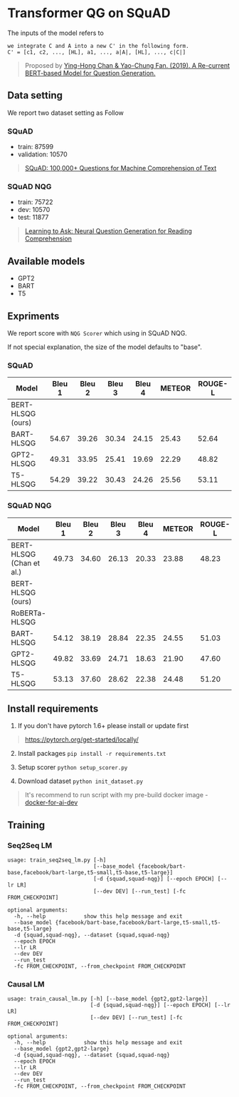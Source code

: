# Transformer QG on SQuAD
The inputs of the model refers to 
```
we integrate C and A into a new C' in the following form.
C' = [c1, c2, ..., [HL], a1, ..., a|A|, [HL], ..., c|C|]
```
> Proposed by [Ying-Hong Chan & Yao-Chung Fan. (2019). A Re-current BERT-based Model for Question Generation.](https://www.aclweb.org/anthology/D19-5821/)

## Data setting
We report two dataset setting as Follow

### SQuAD
- train: 87599	
- validation: 10570
> [SQuAD: 100,000+ Questions for Machine Comprehension of Text](https://arxiv.org/abs/1606.05250)

### SQuAD NQG
- train: 75722
- dev: 10570
- test: 11877
> [Learning to Ask: Neural Question Generation for Reading Comprehension](https://arxiv.org/abs/1705.00106)

## Available models
- GPT2
- BART
- T5

## Expriments
We report score with `NQG Scorer` which using in SQuAD NQG.

If not special explanation, the size of the model defaults to "base".

### SQuAD
Model                            |Bleu 1|Bleu 2|Bleu 3|Bleu 4|METEOR|ROUGE-L|
---------------------------------|------|------|------|------|------|-------|
BERT-HLSQG (ours)|
BART-HLSQG                       |54.67 |39.26 |30.34 |24.15 |25.43 |52.64  |
GPT2-HLSQG                       |49.31 |33.95 |25.41| 19.69 |22.29 |48.82  |
T5-HLSQG                         |54.29 |39.22 |30.43 |24.26 |25.56 |53.11  |

### SQuAD NQG
Model                            |Bleu 1|Bleu 2|Bleu 3|Bleu 4|METEOR|ROUGE-L|
---------------------------------|------|------|------|------|------|-------|
BERT-HLSQG (Chan et al.)         |49.73 |34.60 |26.13 |20.33 |23.88 |48.23  |
BERT-HLSQG (ours)|
RoBERTa-HLSQG|
BART-HLSQG                       |54.12 |38.19 |28.84 |22.35 |24.55 |51.03  |
GPT2-HLSQG                       |49.82 |33.69 |24.71 |18.63 |21.90 |47.60  |
T5-HLSQG                         |53.13 |37.60 |28.62 |22.38 |24.48 |51.20  |

## Install requirements
1. If you don't have pytorch 1.6+ please install or update first
> https://pytorch.org/get-started/locally/

2. Install packages `pip install -r requirements.txt`

3. Setup scorer `python setup_scorer.py`

5. Download dataset `python init_dataset.py`

> It's recommend to run script with my pre-build docker image - [docker-for-ai-dev](https://github.com/p208p2002/docker-for-ai-dev)

## Training
### Seq2Seq LM
```
usage: train_seq2seq_lm.py [-h]
                           [--base_model {facebook/bart-base,facebook/bart-large,t5-small,t5-base,t5-large}]
                           [-d {squad,squad-nqg}] [--epoch EPOCH] [--lr LR]
                           [--dev DEV] [--run_test] [-fc FROM_CHECKPOINT]

optional arguments:
  -h, --help            show this help message and exit
  --base_model {facebook/bart-base,facebook/bart-large,t5-small,t5-base,t5-large}
  -d {squad,squad-nqg}, --dataset {squad,squad-nqg}
  --epoch EPOCH
  --lr LR
  --dev DEV
  --run_test
  -fc FROM_CHECKPOINT, --from_checkpoint FROM_CHECKPOINT
```
### Causal LM
```
usage: train_causal_lm.py [-h] [--base_model {gpt2,gpt2-large}]
                          [-d {squad,squad-nqg}] [--epoch EPOCH] [--lr LR]
                          [--dev DEV] [--run_test] [-fc FROM_CHECKPOINT]

optional arguments:
  -h, --help            show this help message and exit
  --base_model {gpt2,gpt2-large}
  -d {squad,squad-nqg}, --dataset {squad,squad-nqg}
  --epoch EPOCH
  --lr LR
  --dev DEV
  --run_test
  -fc FROM_CHECKPOINT, --from_checkpoint FROM_CHECKPOINT
```